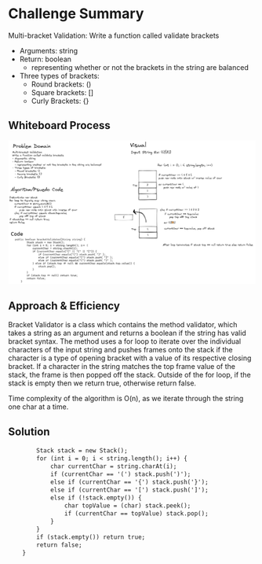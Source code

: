 # Challenge Summary 
Multi-bracket Validation:
Write a function called validate brackets
- Arguments: string
- Return: boolean
  - representing whether or not the brackets in the string are balanced
- Three types of brackets:
  - Round brackets: ()
  - Square brackets: []
  - Curly Brackets: {}

## Whiteboard Process
![image](../code-challenge-whiteboards/code-challenge-13.png)

## Approach & Efficiency
Bracket Validator is a class which contains the method validator, which takes a string as an argument and returns a boolean if the string has valid bracket syntax. 
The method uses a for loop to iterate over the individual characters of the input string and pushes frames onto the stack if the character is a type of opening bracket with a value of its respective closing bracket.
If a character in the string matches the top frame value of the stack, the frame is then popped off the stack.
Outside of the for loop, if the stack is empty then we return true, otherwise return false.

Time complexity of the algorithm is O(n), as we iterate through the string one char at a time.
## Solution
```     public boolean validator(String string) {
        Stack stack = new Stack();
        for (int i = 0; i < string.length(); i++) {
            char currentChar = string.charAt(i);
            if (currentChar == '(') stack.push(')');
            else if (currentChar == '{') stack.push('}');
            else if (currentChar == '[') stack.push(']');
            else if (!stack.empty()) {
                char topValue = (char) stack.peek();
                if (currentChar == topValue) stack.pop();
            }
        }
        if (stack.empty()) return true;
        return false; 
    }
```
